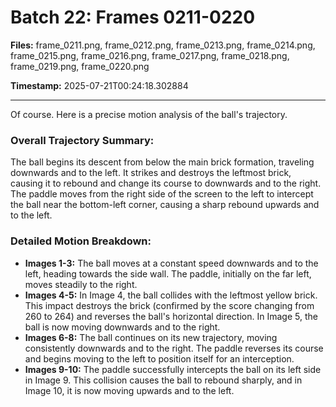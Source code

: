 # Batch 22: Frames 0211-0220

**Files:** frame_0211.png, frame_0212.png, frame_0213.png, frame_0214.png, frame_0215.png, frame_0216.png, frame_0217.png, frame_0218.png, frame_0219.png, frame_0220.png

**Timestamp:** 2025-07-21T00:24:18.302884

---

Of course. Here is a precise motion analysis of the ball's trajectory.

### Overall Trajectory Summary:
The ball begins its descent from below the main brick formation, traveling downwards and to the left. It strikes and destroys the leftmost brick, causing it to rebound and change its course to downwards and to the right. The paddle moves from the right side of the screen to the left to intercept the ball near the bottom-left corner, causing a sharp rebound upwards and to the left.

### Detailed Motion Breakdown:
*   **Images 1-3:** The ball moves at a constant speed downwards and to the left, heading towards the side wall. The paddle, initially on the far left, moves steadily to the right.
*   **Images 4-5:** In Image 4, the ball collides with the leftmost yellow brick. This impact destroys the brick (confirmed by the score changing from 260 to 264) and reverses the ball's horizontal direction. In Image 5, the ball is now moving downwards and to the right.
*   **Images 6-8:** The ball continues on its new trajectory, moving consistently downwards and to the right. The paddle reverses its course and begins moving to the left to position itself for an interception.
*   **Images 9-10:** The paddle successfully intercepts the ball on its left side in Image 9. This collision causes the ball to rebound sharply, and in Image 10, it is now moving upwards and to the left.
